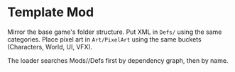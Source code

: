 # Template Mod

Mirror the base game's folder structure. Put XML in `Defs/` using the same categories.
Place pixel art in `Art/PixelArt` using the same buckets (Characters, World, UI, VFX).

The loader searches Mods/<ModId>/Defs first by dependency graph, then by name.
